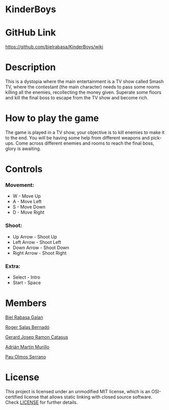 # KinderBoys

# GitHub Link

https://github.com/bielrabasa/KinderBoys/wiki

# Description

This is a dystopia where the main entertainment is a TV show called Smash TV, where the contestant (the main character) needs to pass some rooms killing all the enemies, recollecting the money given.
Superate some floors and kill the final boss to escape from the TV show and become rich.

# How to play the game

The game is played in a TV show, your objective is to kill enemies to make it to the end. 
You will be having some help from different weapons and pick-ups.
Come across different enemies and rooms to reach the final boss, glory is awaiting.

# Controls

### Movement:
* W - Move Up
* A - Move Left
* S - Move Down
* D - Move Right

### Shoot:
* Up Arrow - Shoot Up
* Left Arrow - Shoot Left
* Down Arrow - Shoot Down
* Right Arrow - Shoot Right

### Extra:
* Select - Intro
* Start - Space

# Members

[Biel Rabasa Galan](https://github.com/bielrabasa)

[Roger Salas Bernadó](https://github.com/Draquian)

[Gerard Josep Ramon Catasus](https://github.com/kramtron)

[Adrián Martín Murillo](https://github.com/Astrorey776)

[Pau Olmos Serrano](https://github.com/PauOlmos)

# License

This project is licensed under an unmodified MIT license, which is an OSI-certified license that allows static linking with closed source software. 
Check [LICENSE](LICENSE) for further details.

